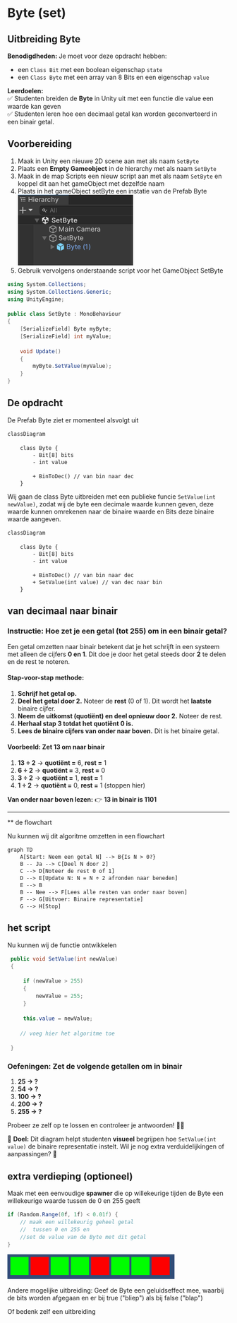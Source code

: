 # Byte (set)
## **Uitbreiding Byte**  
**Benodigdheden:** 
Je moet voor deze opdracht hebben:
- een ```Class Bit``` met een boolean eigenschap ```state``` 
- een ```Class Byte``` met een array van 8 Bits en een eigenschap ```value```  

**Leerdoelen:**  
✅ Studenten breiden de **Byte** in Unity uit met een functie die value een waarde kan geven  
✅ Studenten leren hoe een decimaal getal kan worden geconverteerd in een binair getal. 

## Voorbereiding ##
1. Maak in Unity een nieuwe 2D scene aan met als naam ```SetByte```
2. Plaats een **Empty Gameobject** in de hierarchy met als naam ```SetByte```  
3. Maak in de map Scripts een nieuw script aan met als naam ```SetByte``` en koppel dit aan het gameObject met dezelfde naam
4.  Plaats in het gameObject setByte een instatie van de Prefab Byte
![SetByte](images/SetByte.png)
5. Gebruik vervolgens onderstaande script voor het GameObject SetByte


```csharp
using System.Collections;
using System.Collections.Generic;
using UnityEngine;

public class SetByte : MonoBehaviour
{
    [SerializeField] Byte myByte;
    [SerializeField] int myValue;

    void Update()
    {
        myByte.SetValue(myValue);     
    }
}
```

## De opdracht 
De Prefab Byte ziet er momenteel alsvolgt uit
```mermaid
classDiagram

    class Byte {
        - Bit[8] bits
        - int value

        + BinToDec() // van bin naar dec
    }
```
Wij gaan de class Byte uitbreiden met een publieke funcie  ``` SetValue(int newValue) ```, zodat wij de byte een decimale waarde kunnen geven, deze waarde kunnen omrekenen naar de binaire waarde en Bits deze binaire waarde aangeven. 


```mermaid
classDiagram

    class Byte {
        - Bit[8] bits
        - int value

        + BinToDec() // van bin naar dec
        + SetValue(int value) // van dec naar bin
    }
```

## van decimaal naar binair

### **Instructie: Hoe zet je een getal (tot 255) om in een binair getal?**

Een getal omzetten naar binair betekent dat je het schrijft in een systeem met alleen de cijfers **0 en 1**. Dit doe je door het getal steeds door **2** te delen en de rest te noteren.

#### **Stap-voor-stap methode:**
1. **Schrijf het getal op.**
2. **Deel het getal door 2.** Noteer de **rest** (0 of 1). Dit wordt het **laatste** binaire cijfer.
3. **Neem de uitkomst (quotiënt) en deel opnieuw door 2.** Noteer de rest.
4. **Herhaal stap 3 totdat het quotiënt 0 is.**
5. **Lees de binaire cijfers van onder naar boven.** Dit is het binaire getal.

#### **Voorbeeld: Zet 13 om naar binair**
1. **13 ÷ 2** → **quotiënt =** 6, **rest =** 1
2. **6 ÷ 2** → **quotiënt =** 3, **rest =** 0
3. **3 ÷ 2** → **quotiënt =** 1, **rest =** 1
4. **1 ÷ 2** → **quotiënt =** 0, **rest =** 1 (stoppen hier)

**Van onder naar boven lezen:**
👉 **13 in binair is 1101**

---
** de flowchart

Nu kunnen wij dit  algoritme omzetten in een flowchart
```mermaid
graph TD
    A[Start: Neem een getal N] --> B{Is N > 0?}
    B -- Ja --> C[Deel N door 2]
    C --> D[Noteer de rest 0 of 1]
    D --> E[Update N: N = N ÷ 2 afronden naar beneden]
    E --> B
    B -- Nee --> F[Lees alle resten van onder naar boven]
    F --> G[Uitvoer: Binaire representatie]
    G --> H[Stop]
```
## het script

Nu kunnen wij de functie ontwikkelen

``` csharp
 public void SetValue(int newValue)
 {

     if (newValue > 255)
     {
         newValue = 255;
     }

     this.value = newValue;

    // voeg hier het algoritme toe

 }
```

### **Oefeningen: Zet de volgende getallen om in binair**
1. **25 → ?**
2. **54 → ?**
3. **100 → ?**
4. **200 → ?**
5. **255 → ?**

Probeer ze zelf op te lossen en controleer je antwoorden! 🚀💡


🎯 **Doel:** Dit diagram helpt studenten **visueel** begrijpen hoe `SetValue(int value)` de binaire representatie instelt. Wil je nog extra verduidelijkingen of aanpassingen? 🚀

## extra verdieping (optioneel)
Maak met een eenvoudige **spawner** die op willekeurige tijden de Byte een willekeurige waarde tussen de 0 en 255 geeft

``` csharp
if (Random.Range(0f, 1f) < 0.01f) {
    // maak een willekeurig geheel getal
    //  tussen 0 en 255 en
    //set de value van de Byte met dit getal
}
```

![voorbeeld random byte](images/randomByte.gif)

Andere mogelijke uitbreiding: Geef de Byte een geluidseffect mee, waarbij de bits worden afgegaan en er bij true ("bliep") als bij false ("blap")

Of bedenk zelf een uitbreiding